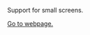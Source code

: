 Support for small screens.

<a href="https://shamilx.github.io/travel-website-template/">Go to webpage.</a>
